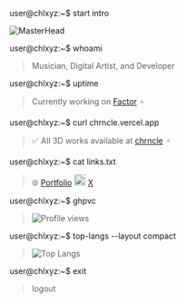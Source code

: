 user@chlxyz:~$ start intro
>
<p align="left">
  <img src="https://i.imgur.com/eKHbfIH.gif" alt="MasterHead">
</p>

user@chlxyz:~$ whoami
> Musician, Digital Artist, and Developer

user@chlxyz:~$ uptime
> Currently working on [Factor](https://github.com/chlxyz/Factor) 🟀

user@chlxyz:~$ curl chrncle.vercel.app
> ✅ All 3D works available at [chrncle](https:/chrncle.vercel.app) 🟀

user@chlxyz:~$ cat links.txt
> 🌐 [Portfolio](https://mhw1.vercel.app)
> <a><img src="https://img.freepik.com/free-vector/new-2023-twitter-logo-x-icon-design_1017-45418.jpg?semt=ais_hybrid&w=740" width="20" height="20"></a> [X](https://twitter.com/chrnclee)

user@chlxyz:~$ ghpvc
> ![Profile views](https://komarev.com/ghpvc/?username=chlxyz&label=Profile%20views&color=0e75b6&style=flat)

user@chlxyz:~$ top-langs --layout compact
> ![Top Langs](https://github-readme-stats.vercel.app/api/top-langs/?username=chlxyz&layout=compact&theme=tokyonight)

user@chlxyz:~$ exit
> logout
